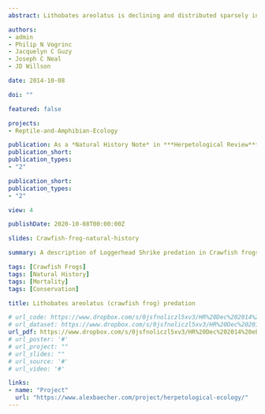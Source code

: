 ```yaml
---
abstract: Lithobates areolatus is declining and distributed sparsely in remnant prairie habitats of the central United States. Owing to their extensive use of crayfish/small mammal burrows and highly secretive nature, limited data exist regarding the life history of L. areolatus, particularly natural sources of mortality. Experimentally, two species of insect (both backswimmers [Notonecta spp.]) have been identified as predators of larval L. areolatus. Reported predators of post-metamorphic L. areolatus include Heterodon platirhinos (Eastern Hog-nosed Snake), Coluber constrictor (North American Racer), Thamnophis sirtalis (Common Gartersnake), and Procyon lotor (Raccoon); however, other common predators of ranid frogs such as snakes, birds, and mammals are suspected. Here we report the predation of L. areolatus by Nerodia erythrogaster (Plain-bellied Watersnake) and Lanius ludovicianus (Loggerhead Shrike) in northwest Arkansas, USA.

authors:
- admin
- Philip N Vogrinc
- Jacquelyn C Guzy
- Joseph C Neal
- JD Willson

date: 2014-10-08

doi: ""

featured: false

projects:
- Reptile-and-Amphibian-Ecology

publication: As a *Natural History Note* in ***Herpetological Review***
publication_short:
publication_types:
- "2"

publication_short:
publication_types:
- "2"

view: 4

publishDate: 2020-10-08T00:00:00Z

slides: Crawfish-frog-natural-history

summary: A description of Loggerhead Shrike predation in Crawfish frogs, a species of conservation concern in Arkansas.  

tags: [Crawfish Frogs]
tags: [Natural History]
tags: [Mortality] 
tags: [Conservation]

title: Lithobates areolatus (crawfish frog) predation

# url_code: https://www.dropbox.com/s/0jsfnoliczl5xv3/HR%20Dec%202014%20ebook.pdf?dl=1
# url_dataset: https://www.dropbox.com/s/0jsfnoliczl5xv3/HR%20Dec%202014%20ebook.pdf?dl=1
url_pdf: https://www.dropbox.com/s/0jsfnoliczl5xv3/HR%20Dec%202014%20ebook.pdf?dl=1
# url_poster: '#'
# url_project: ""
# url_slides: ""
# url_source: '#'
# url_video: '#'

links:
- name: "Project"
  url: "https://www.alexbaecher.com/project/herpetological-ecology/"
---
```


